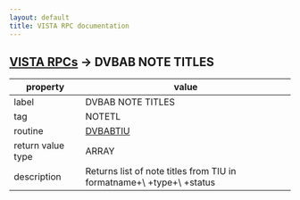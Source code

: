 ```yaml
---
layout: default
title: VISTA RPC documentation
---
```




## [VISTA RPCs](TableOfContent.md) &#8594; DVBAB NOTE TITLES 

 property | value 
--- | --- 
 label | DVBAB NOTE TITLES
 tag | NOTETL
 routine | [DVBABTIU](http://code.osehra.org/dox/Routine_DVBABTIU_source.html)
 return value type | ARRAY
 description | Returns list of note titles from TIU in formatname+\  \+type+\  \+status